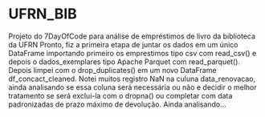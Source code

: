 # UFRN_BIB
Projeto do 7DayOfCode para análise de empréstimos de livro da biblioteca da UFRN
Pronto, fiz a primeira etapa de juntar os dados em um único DataFrame importando primeiro os emprestimos tipo csv com read_csv()
e depois o dados_exemplares tipo Apache Parquet com read_parquet(). Depois limpei com o drop_duplicates() em um novo DataFrame df_concact_cleaned.
Notei muitos registro NaN na culuna data_renovacao, ainda analisando se essa coluna será necessária ou não e decidir o melhor tratamento se será exclui-la com o dropna() ou completar com data padronizadas de prazo máximo de devolução. Ainda analisando...
